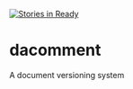 [![Stories in Ready](https://badge.waffle.io/li0t/dacomment.png?label=ready&title=Ready)](https://waffle.io/li0t/dacomment)
# dacomment
A document versioning system
